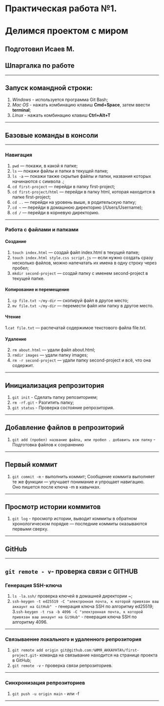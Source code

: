# Практическая работа №1. 
# Делимся проектом с миром
## Подготовил Исаев М.
## Шпаргалка по работе

---
## Запуск командной строки:
1. *Windows*  - используется программа Git Bash;
2. *Mac OS* - нажать комбинацию клавиш **Cmd+Space**, затем ввести **terminal**;
3. *Linux* - нажать комбинацию клавиш **Ctrl+Alt+T**
---
## Базовые команды в консоли
---
### Навигация
1. ```pwd```  — покажи, в какой я папке;
2. ```ls```  — покажи файлы и папки в текущей папке;
3. ```ls -a``` — покажи также скрытые файлы и папки, названия которых начинаются с символа .;
4. ```cd first-project```  — перейди в папку first-project;
5. ```cd first-project/html``` — перейди в папку html, которая находится в папке first-project;
6. ```cd ..``` — перейди на уровень выше, в родительскую папку;
7. ```cd ~``` — перейди в домашнюю директорию (/Users/Username);
8. ```cd /``` — перейди в корневую директорию.
---
### Работа с файлами и папками

#### Создание
1. ```touch index.html```  — создай файл index.html в текущей папке;
2. ```touch index.html style.css script.js``` — если нужно создать сразу несколько файлов, можно напечатать их имена в одну строку через пробел;
3. ```mkdir second-project```  — создай папку с именем second-project в текущей папке.
#### Копирование и перемещение
1. ```cp file.txt ~/my-dir``` — скопируй файл в другое место;
2. ```mv file.txt ~/my-dir``` — перемести файл или папку в другое место.
#### Чтение
1.```cat file.txt``` — распечатай содержимое текстового файла file.txt.
#### Удаление
2. ```rm about.html``` — удали файл about.html;
3. ```rmdir images```  — удали папку images;
4. ```rm -r second-project``` — удали папку second-project и всё, что она содержит.
---
## Инициализация репрозитория 
1. ```git init``` - Сделать папку репозиторием;
2. ```rm -rf.git``` - Разгитить папку;
3. ```git status``` - Проверка состояние репрозитория.
---
## Добавление файлов в репрозиторий
1. ```git add (пробел) название файла, или пробел . добавить всю папку``` - Подготовка файлов к сохранению
---
## Первый коммит
1. ```git commit -m``` - выполнить коммит;
Сообщение коммита выполняет те же функции — улучшает понимание и упрощает навигацию.<br> Оно пишется после ключа -m в кавычках.
---
## Просмотр истории коммитов
1. ```git log``` - просмотр истории, выводит коммиты в обратном хронологическом порядке — последние коммиты оказываются первыми сверху.
---
## GitHub
---
```git remote - v```- проверка связи с GITHUB
---
### Генерация SSH-ключа
1. ```ls -la.ssh/``` проверка ключей в домашней директории ~;
2. ```ssh-keygen -t ed25519 -C "электронная почта, к которой привязан ваш аккаунт на GitHub" ``` - генерация ключа SSH  по алгоритму ed25519;
3.```ssh-keygen -t rsa -b 4096 -C "электронная почта, к которой привязан ваш аккаунт на GitHub"``` - генерация ключа SSH по алгоритму 4096.
---
### Связываение локального и удаленного репрозитория
1. ```git remote add origin git@github.com:%ИМЯ_АККАУНТА%/first-project.git```- команда на связывание находится на странице проекта в GitHub;
2. ```git remote -v``` - проверка связи репрозиториев.
---
### Синхронизация репрозиториев
1. ```git push -u origin main``` - или -f
---